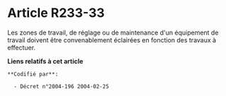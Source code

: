 # Article R233-33

Les zones de travail, de réglage ou de maintenance d'un équipement de travail doivent être convenablement éclairées en
fonction des travaux à effectuer.

**Liens relatifs à cet article**

	**Codifié par**:

	  - Décret n°2004-196 2004-02-25
